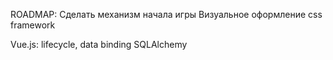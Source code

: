 ROADMAP:
Сделать механизм начала игры
Визуальное оформление
    css framework

Vue.js: lifecycle, data binding
SQLAlchemy

